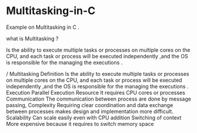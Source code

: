 # Multitasking-in-C
Example on Multitasking in C .


what is Multitasking ?

Is the ability to execute multiple tasks or processes on multiple cores on the CPU, and each task or process will be executed independently ,and the OS is responsible for the managing the executions .


/	Multitasking 
Definition 	Is the ability to execute multiple tasks or processes on multiple cores on the CPU, and each task or process will be executed independently ,and the OS is responsible for the managing the executions .
Execution	Parallel Execution 
Resource	It requires CPU cores or processes 
Communication	The communication between process are done by message passing, 
Complexity	Requiring clear coordination and data exchange between processes makes design and implementation more difficult.
Scalability 	Can scale easily even with CPU addition 
Switching of context  	More expensive because it requires to switch memory space 

